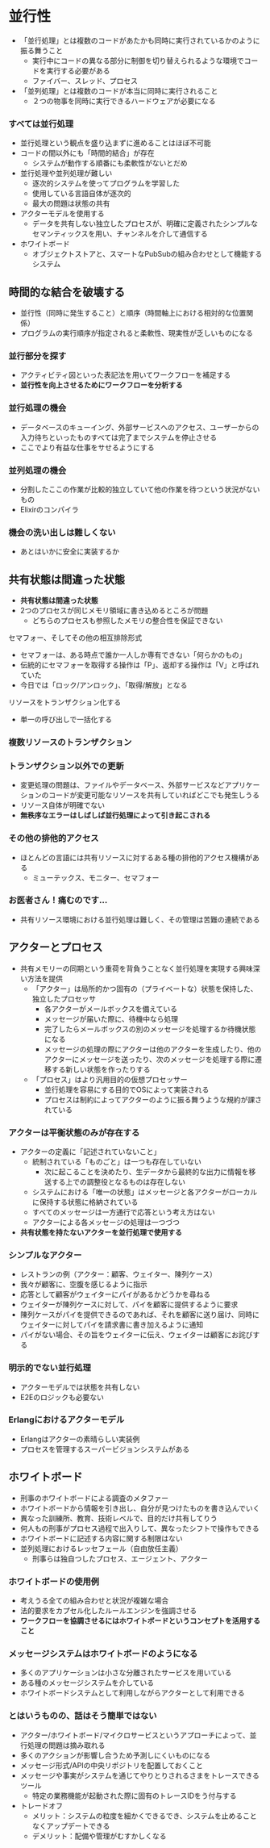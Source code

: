 # 並行性

- 「並行処理」とは複数のコードがあたかも同時に実行されているかのように振る舞うこと
    - 実行中にコードの異なる部分に制御を切り替えられるような環境でコードを実行する必要がある
    - ファイバー、スレッド、プロセス
- 「並列処理」とは複数のコードが本当に同時に実行されること
    - ２つの物事を同時に実行できるハードウェアが必要になる

### すべては並行処理

- 並行処理という観点を盛り込まずに進めることはほぼ不可能
- コードの間以外にも「時間的結合」が存在
    - システムが動作する順番にも柔軟性がないとだめ
- 並行処理や並列処理が難しい
    - 逐次的システムを使ってプログラムを学習した
    - 使用している言語自体が逐次的
    - 最大の問題は状態の共有
- アクターモデルを使用する
    - データを共有しない独立したプロセスが、明確に定義されたシンプルなセマンティックスを用い、チャンネルを介して通信する
- ホワイトボード
    - オブジェクトストアと、スマートなPubSubの組み合わせとして機能するシステム

## 時間的な結合を破壊する

- 並行性（同時に発生すること）と順序（時間軸上における相対的な位置関係）
- プログラムの実行順序が指定されると柔軟性、現実性が乏しいものになる

### 並行部分を探す

- アクティビティ図といった表記法を用いてワークフローを補足する
- **並行性を向上させるためにワークフローを分析する**

### 並行処理の機会

- データベースのキューイング、外部サービスへのアクセス、ユーザーからの入力待ちといったものすべては完了までシステムを停止させる
- ここでより有益な仕事をサせるようにする

### 並列処理の機会

- 分割したここの作業が比較的独立していて他の作業を待つという状況がないもの
- Elixirのコンパイラ

### 機会の洗い出しは難しくない

- あとはいかに安全に実装するか

## 共有状態は間違った状態

- **共有状態は間違った状態**
- 2つのプロセスが同じメモリ領域に書き込めるところが問題
    - どちらのプロセスも参照したメモリの整合性を保証できない

セマフォー、そしてその他の相互排除形式

- セマフォーは、ある時点で誰か一人しか専有できない「何らかのもの」
- 伝統的にセマフォーを取得する操作は「P」、返却する操作は「V」と呼ばれていた
- 今日では「ロック/アンロック」、「取得/解放」となる

リソースをトランザクション化する

- 単一の呼び出しで一括化する


### 複数リソースのトランザクション

### トランザクション以外での更新

- 変更処理の問題は、ファイルやデータベース、外部サービスなどアプリケーションのコードが変更可能なリソースを共有していればどこでも発生しうる
- リソース自体が明確でない
- **無秩序なエラーはしばしば並行処理によって引き起こされる**

### その他の排他的アクセス

- ほとんどの言語には共有リソースに対するある種の排他的アクセス機構がある
    - ミューテックス、モニター、セマフォー

### お医者さん！痛むのです...

- 共有リソース環境における並行処理は難しく、その管理は苦難の連続である

## アクターとプロセス

- 共有メモリーの同期という重荷を背負うことなく並行処理を実現する興味深い方法を提供
    - 「アクター」は局所的かつ固有の（プライベートな）状態を保持した、独立したプロセッサ
        - 各アクターがメールボックスを備えている
        - メッセージが届いた際に、待機中なら処理
        - 完了したらメールボックスの別のメッセージを処理するか待機状態になる
        - メッセージの処理の際にアクターは他のアクターを生成したり、他のアクターにメッセージを送ったり、次のメッセージを処理する際に遷移する新しい状態を作ったりする
    - 「プロセス」はより汎用目的の仮想プロセッサー
        - 並行処理を容易にする目的でOSによって実装される
        - プロセスは制約によってアクターのように振る舞うような規約が課されている

### アクターは平衡状態のみが存在する

- アクターの定義に「記述されていないこと」
    - 統制されている「ものごと」は一つも存在していない
        - 次に起こることを決めたり、生データから最終的な出力に情報を移送する上での調整役となるものは存在しない
    - システムにおける「唯一の状態」はメッセージと各アクターがローカルに保持する状態に格納されている
    - すべてのメッセージは一方通行で応答という考え方はない
    - アクターによる各メッセージの処理は一つづつ
- **共有状態を持たないアクターを並行処理で使用する**

### シンプルなアクター

- レストランの例（アクター：顧客、ウェイター、陳列ケース）
- 我々が顧客に、空腹を感じるように指示
- 応答として顧客がウェイターにパイがあるかどうかを尋ねる
- ウェイターが陳列ケースに対して、パイを顧客に提供するように要求
- 陳列ケースがパイを提供できるのであれば、それを顧客に送り届け、同時にウェイターに対してパイを請求書に書き加えるように通知
- パイがない場合、その旨をウェイターに伝え、ウェイターは顧客にお詫びする

### 明示的でない並行処理

- アクターモデルでは状態を共有しない
- E2Eのロジックも必要ない

### Erlangにおけるアクターモデル

- Erlangはアクターの素晴らしい実装例
- プロセスを管理するスーパービジョンシステムがある

## ホワイトボード

- 刑事のホワイトボードによる調査のメタファー
- ホワイトボードから情報を引き出し、自分が見つけたものを書き込んでいく
- 異なった訓練所、教育、技術レベルで、目的だけ共有してりう
- 何人もの刑事がプロセス過程で出入りして、異なったシフトで操作もできる
- ホワイトボードに記述する内容に関する制限はない
- 並列処理におけるレッセフェール（自由放任主義）
    - 刑事らは独自つしたプロセス、エージェント、アクター

### ホワイトボードの使用例

- 考えうる全ての組み合わせと状況が複雑な場合
- 法的要求をカプセル化したルールエンジンを強調させる
- **ワークフローを協調させるにはホワイトボードというコンセプトを活用すること**

### メッセージシステムはホワイトボードのようになる

- 多くのアプリケーションは小さな分離されたサービスを用いている
- ある種のメッセージシステムを介している
- ホワイトボードシステムとして利用しながらアクターとして利用できる

### とはいうものの、話はそう簡単ではない

- アクター/ホワイトボード/マイクロサービスというアプローチによって、並行処理の問題は摘み取れる
- 多くのアクションが影響し合うため予測しにくいものになる
- メッセージ形式/APIの中央リポジトリを配置しておくこと
- メッセージや事実がシステムを通じてやりとりされるさまをトレースできるツール
    - 特定の業務機能が起動された際に固有のトレースIDをう付与する
- トレードオフ
    - メリット：システムの粒度を細かくできるでき、システムを止めることなくアップデートできる
    - デメリット：配備や管理がむすかしくなる
